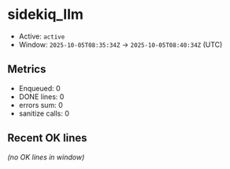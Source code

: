 # sidekiq_llm

- Active: `active`
- Window: `2025-10-05T08:35:34Z` → `2025-10-05T08:40:34Z` (UTC)

## Metrics
- Enqueued: 0
- DONE lines: 0
- errors sum: 0
- sanitize calls: 0

## Recent OK lines
_(no OK lines in window)_
